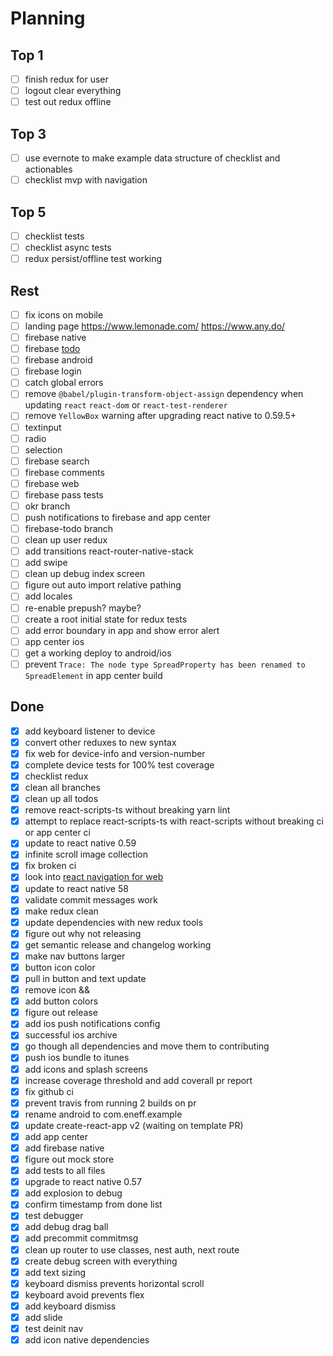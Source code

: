 # Planning

## Top 1

- [ ] finish redux for user
- [ ] logout clear everything
- [ ] test out redux offline

## Top 3

- [ ] use evernote to make example data structure of checklist and actionables
- [ ] checklist mvp with navigation

## Top 5

- [ ] checklist tests
- [ ] checklist async tests
- [ ] redux persist/offline test working

## Rest

- [ ] fix icons on mobile
- [ ] landing page https://www.lemonade.com/ https://www.any.do/
- [ ] firebase native
- [ ] firebase [todo](https://blog.invertase.io/getting-started-with-cloud-firestore-on-react-native-b338fb6525b9)
- [ ] firebase android
- [ ] firebase login
- [ ] catch global errors
- [ ] remove `@babel/plugin-transform-object-assign` dependency when updating `react` `react-dom` or `react-test-renderer`
- [ ] remove `YellowBox` warning after upgrading react native to 0.59.5+
- [ ] textinput
- [ ] radio
- [ ] selection
- [ ] firebase search
- [ ] firebase comments
- [ ] firebase web
- [ ] firebase pass tests
- [ ] okr branch
- [ ] push notifications to firebase and app center
- [ ] firebase-todo branch
- [ ] clean up user redux
- [ ] add transitions react-router-native-stack
- [ ] add swipe
- [ ] clean up debug index screen
- [ ] figure out auto import relative pathing
- [ ] add locales
- [ ] re-enable prepush? maybe?
- [ ] create a root initial state for redux tests
- [ ] add error boundary in app and show error alert
- [ ] app center ios
- [ ] get a working deploy to android/ios
- [ ] prevent `Trace: The node type SpreadProperty has been renamed to SpreadElement` in app center build

## Done

- [x] add keyboard listener to device
- [x] convert other reduxes to new syntax
- [x] fix web for device-info and version-number
- [x] complete device tests for 100% test coverage
- [x] checklist redux
- [x] clean all branches
- [x] clean up all todos
- [x] remove react-scripts-ts without breaking yarn lint
- [x] attempt to replace react-scripts-ts with react-scripts without breaking ci or app center ci
- [x] update to react native 0.59
- [x] infinite scroll image collection
- [x] fix broken ci
- [x] look into [react navigation for web](https://github.com/react-navigation/example-web)
- [x] update to react native 58
- [x] validate commit messages work
- [x] make redux clean
- [x] update dependencies with new redux tools
- [x] figure out why not releasing
- [x] get semantic release and changelog working
- [x] make nav buttons larger
- [x] button icon color
- [x] pull in button and text update
- [x] remove icon && <Component>
- [x] add button colors
- [x] figure out release
- [x] add ios push notifications config
- [x] successful ios archive
- [x] go though all dependencies and move them to contributing
- [x] push ios bundle to itunes
- [x] add icons and splash screens
- [x] increase coverage threshold and add coverall pr report
- [x] fix github ci
- [x] prevent travis from running 2 builds on pr
- [x] rename android to com.eneff.example
- [x] update create-react-app v2 (waiting on template PR)
- [x] add app center
- [x] add firebase native
- [x] figure out mock store
- [x] add tests to all files
- [x] upgrade to react native 0.57
- [x] add explosion to debug
- [x] confirm timestamp from done list
- [x] test debugger
- [x] add debug drag ball
- [x] add precommit commitmsg
- [x] clean up router to use classes, nest auth, next route
- [x] create debug screen with everything
- [x] add text sizing
- [x] keyboard dismiss prevents horizontal scroll
- [x] keyboard avoid prevents flex
- [x] add keyboard dismiss
- [x] add slide
- [x] test deinit nav
- [x] add icon native dependencies
